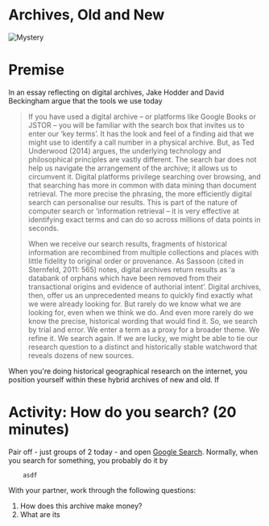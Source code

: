 <div style="width: auto; margin-left: auto; margin-right: auto">

# Archives, Old and New

![Mystery](images/mystery.png)

</div>

# Premise

In an essay reflecting on digital archives, Jake Hodder and David Beckingham argue that the tools we use today 

> If you have used a digital archive – or platforms like Google Books or JSTOR – you will be familiar with the search box that invites us to enter our ‘key terms’. It has the look and feel of a finding aid that we might use to identify a call number in a physical archive. But, as Ted Underwood (2014) argues, the underlying technology and philosophical principles are vastly different. The search bar does not help us navigate the arrangement of the archive; it allows us to circumvent it. Digital platforms privilege searching over browsing, and that searching has more in common with data mining than document retrieval. The more precise the phrasing, the more efficiently digital search can personalise our results. This is part of the nature of computer search or ‘information retrieval – it is very effective at identifying exact terms and can do so across millions of data points in seconds.
>
> When we receive our search results, fragments of historical information are recombined from multiple collections and places with little fidelity to original order or provenance. As Sassoon (cited in Sternfeld, 2011: 565) notes, digital archives return results as ‘a databank of orphans which have been removed from their transactional origins and evidence of authorial intent’. Digital archives, then, offer us an unprecedented means to quickly find exactly what we were already looking for. But rarely do we know what we are looking for, even when we think we do. And even more rarely do we know the precise, historical wording that would find it. So, we search by trial and error. We enter a term as a proxy for a broader theme. We refine it. We search again. If we are lucky, we might be able to tie our research question to a distinct and historically stable watchword that reveals dozens of new sources.

When you're doing historical geographical research on the internet, you position yourself within these hybrid archives of new and old. If 

# Activity: How do you search? (20 minutes)

Pair off - just groups of 2 today - and open [Google Search](https://search.google.com). Normally, when you search for something, you probably do it by 

        asdf

With your partner, work through the following questions:

1. How does this archive make money?
2. What are its 

<!-------------------------------------[ Links ]
---------------------------------------->

[a]: https://github.com/itspangler/geospatial-humanities-s2024/raw/main/week/02_data/in-class/data/a.xls
[b]: https://github.com/itspangler/geospatial-humanities-s2024/raw/main/week/02_data/in-class/data/b.csv
[c]: https://github.com/itspangler/geospatial-humanities-s2024/raw/main/week/02_data/in-class/data/d.json.zip

<!---------------------------------[ Buttons ]--------------------------------->

[dataa]: https://img.shields.io/badge/get_Data_A-red?style=for-the-badge
[datab]: https://img.shields.io/badge/get_Data_B-blue?style=for-the-badge
[datac]: https://img.shields.io/badge/get_Data_C-yellow?style=for-the-badge
